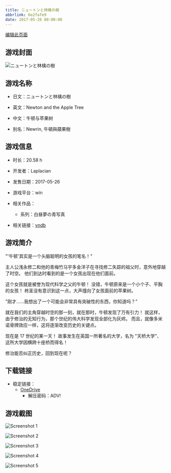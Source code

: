 ```yaml
---
title: ニュートンと林檎の樹
abbrlink: 6e2fafe9
date: 2017-05-26 00:00:00
---
```

[编辑此页面](https://github.com/ACG-3/ADV3-source/blob/main/source/_posts/games/%E3%83%8B%E3%83%A5%E3%83%BC%E3%83%88%E3%83%B3%E3%81%A8%E6%9E%97%E6%AA%8E%E3%81%AE%E6%A8%B9.md)

## 游戏封面

![ニュートンと林檎の樹](https://pan.timero.xyz/d/onedrive/img_lib_001/%E3%83%8B%E3%83%A5%E3%83%BC%E3%83%88%E3%83%B3%E3%81%A8%E6%9E%97%E6%AA%8E%E3%81%AE%E6%A8%B9_cover.avif)


## 游戏名称

- 日文：ニュートンと林檎の樹
- 英文：Newton and the Apple Tree
- 中文：牛顿与苹果树

- 别名：Newrin, 牛頓與蘋果樹


## 游戏信息

- 时长：20.58 h
- 开发者：Laplacian
- 发售日期：2017-05-26
- 游戏平台：win
- 相关作品：
   - 系列：白昼夢の青写真

- 相关链接：[vndb](https://vndb.org/v20330)


## 游戏简介

"'牛顿'其实是一个头脑聪明的女孩的笔名！"

主人公浅永修二和他的青梅竹马宇多金洋子在寻找修二失踪的祖父时，意外地穿越了时空。
他们到达时看到的是一个女孩出现在他们面前。

这个女孩就是被誉为现代科学之父的牛顿！
没错，牛顿原来是一个小个子、平胸的女孩！
柊圣没有意识到这一点，大声撞向了女孩面前的苹果树。

"刚才......我想出了一个可能会非常具有突破性的东西，你知道吗？"

就在我们的主角穿越时空的那一刻，就在那时，牛顿发现了万有引力！
就这样，由于修治的无知行为，那个世纪的伟大科学发现全部化为灰烬。
而且，就像多米诺骨牌效应一样，这将逐渐改变历史的关键点。

现在是 17 世纪的某一天！
故事发生在英国一所著名的大学，名为 "天桥大学"、
这所大学因横跨十座桥而得名！

修治能否纠正历史，回到现在呢？




## 下载链接

- 稳定链接：
    - [OneDrive](https://pan.timero.xyz/onedrive/adv_lib_001/%E3%83%8B%E3%83%A5%E3%83%BC%E3%83%88%E3%83%B3%E3%81%A8%E6%9E%97%E6%AA%8E%E3%81%AE%E6%A8%B9)
        - 解压密码：ADV!



## 游戏截图


![Screenshot 1](https://pan.timero.xyz/d/onedrive/img_lib_001/%E3%83%8B%E3%83%A5%E3%83%BC%E3%83%88%E3%83%B3%E3%81%A8%E6%9E%97%E6%AA%8E%E3%81%AE%E6%A8%B9_Screenshot_1.avif)

![Screenshot 2](https://pan.timero.xyz/d/onedrive/img_lib_001/%E3%83%8B%E3%83%A5%E3%83%BC%E3%83%88%E3%83%B3%E3%81%A8%E6%9E%97%E6%AA%8E%E3%81%AE%E6%A8%B9_Screenshot_2.avif)

![Screenshot 3](https://pan.timero.xyz/d/onedrive/img_lib_001/%E3%83%8B%E3%83%A5%E3%83%BC%E3%83%88%E3%83%B3%E3%81%A8%E6%9E%97%E6%AA%8E%E3%81%AE%E6%A8%B9_Screenshot_3.avif)

![Screenshot 4](https://pan.timero.xyz/d/onedrive/img_lib_001/%E3%83%8B%E3%83%A5%E3%83%BC%E3%83%88%E3%83%B3%E3%81%A8%E6%9E%97%E6%AA%8E%E3%81%AE%E6%A8%B9_Screenshot_4.avif)

![Screenshot 5](https://pan.timero.xyz/d/onedrive/img_lib_001/%E3%83%8B%E3%83%A5%E3%83%BC%E3%83%88%E3%83%B3%E3%81%A8%E6%9E%97%E6%AA%8E%E3%81%AE%E6%A8%B9_Screenshot_5.avif)

